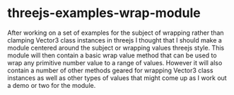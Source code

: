 # threejs-examples-wrap-module

After working on a set of examples for the subject of wrapping rather than clamping Vector3 class instances in threejs I thought that I should make a module centered around the subject or wrapping values threejs style. This module will then contain a basic wrap value method that can be used to wrap any primitive number value to a range of values. However it will also contain a number of other methods geared for wrapping Vector3 class instances as well as other types of values that might come up as I work out a demo or two for the module.